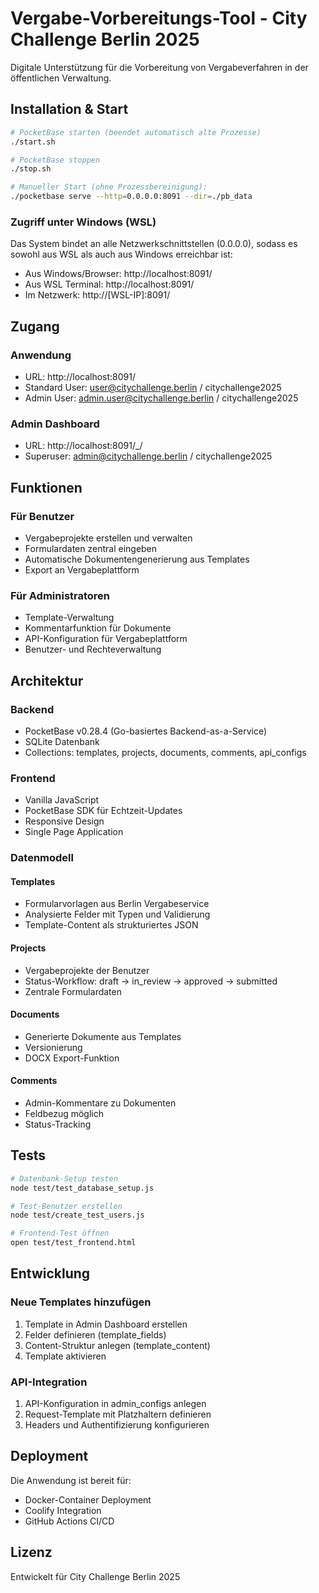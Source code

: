 # Vergabe-Vorbereitungs-Tool - City Challenge Berlin 2025

Digitale Unterstützung für die Vorbereitung von Vergabeverfahren in der öffentlichen Verwaltung.

## Installation & Start

```bash
# PocketBase starten (beendet automatisch alte Prozesse)
./start.sh

# PocketBase stoppen
./stop.sh

# Manueller Start (ohne Prozessbereinigung):
./pocketbase serve --http=0.0.0.0:8091 --dir=./pb_data
```

### Zugriff unter Windows (WSL)
Das System bindet an alle Netzwerkschnittstellen (0.0.0.0), sodass es sowohl aus WSL als auch aus Windows erreichbar ist:
- Aus Windows/Browser: http://localhost:8091/
- Aus WSL Terminal: http://localhost:8091/
- Im Netzwerk: http://[WSL-IP]:8091/

## Zugang

### Anwendung
- URL: http://localhost:8091/
- Standard User: user@citychallenge.berlin / citychallenge2025
- Admin User: admin.user@citychallenge.berlin / citychallenge2025

### Admin Dashboard
- URL: http://localhost:8091/_/
- Superuser: admin@citychallenge.berlin / citychallenge2025

## Funktionen

### Für Benutzer
- Vergabeprojekte erstellen und verwalten
- Formulardaten zentral eingeben
- Automatische Dokumentengenerierung aus Templates
- Export an Vergabeplattform

### Für Administratoren
- Template-Verwaltung
- Kommentarfunktion für Dokumente
- API-Konfiguration für Vergabeplattform
- Benutzer- und Rechteverwaltung

## Architektur

### Backend
- PocketBase v0.28.4 (Go-basiertes Backend-as-a-Service)
- SQLite Datenbank
- Collections: templates, projects, documents, comments, api_configs

### Frontend
- Vanilla JavaScript
- PocketBase SDK für Echtzeit-Updates
- Responsive Design
- Single Page Application

### Datenmodell

#### Templates
- Formularvorlagen aus Berlin Vergabeservice
- Analysierte Felder mit Typen und Validierung
- Template-Content als strukturiertes JSON

#### Projects
- Vergabeprojekte der Benutzer
- Status-Workflow: draft → in_review → approved → submitted
- Zentrale Formulardaten

#### Documents
- Generierte Dokumente aus Templates
- Versionierung
- DOCX Export-Funktion

#### Comments
- Admin-Kommentare zu Dokumenten
- Feldbezug möglich
- Status-Tracking

## Tests

```bash
# Datenbank-Setup testen
node test/test_database_setup.js

# Test-Benutzer erstellen
node test/create_test_users.js

# Frontend-Test öffnen
open test/test_frontend.html
```

## Entwicklung

### Neue Templates hinzufügen
1. Template in Admin Dashboard erstellen
2. Felder definieren (template_fields)
3. Content-Struktur anlegen (template_content)
4. Template aktivieren

### API-Integration
1. API-Konfiguration in admin_configs anlegen
2. Request-Template mit Platzhaltern definieren
3. Headers und Authentifizierung konfigurieren

## Deployment

Die Anwendung ist bereit für:
- Docker-Container Deployment
- Coolify Integration
- GitHub Actions CI/CD

## Lizenz

Entwickelt für City Challenge Berlin 2025